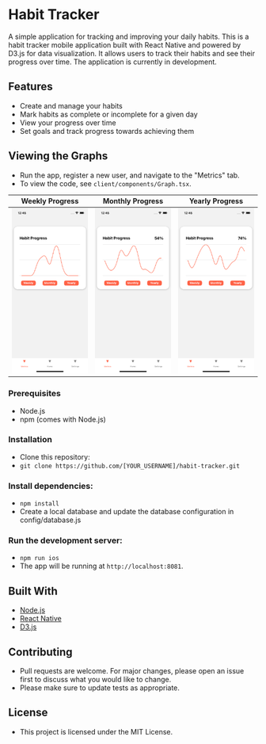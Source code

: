 # Habit Tracker

A simple application for tracking and improving your daily habits. This is a habit tracker mobile application built with React Native and powered by D3.js for data visualization. It allows users to track their habits and see their progress over time. The application is currently in development.

## Features

- Create and manage your habits
- Mark habits as complete or incomplete for a given day
- View your progress over time
- Set goals and track progress towards achieving them

## Viewing the Graphs

- Run the app, register a new user, and navigate to the "Metrics" tab.
- To view the code, see `client/components/Graph.tsx`.

| Weekly Progress                                                                                         | Monthly Progress                                                                                          | Yearly Progress                                                                                         |
| ------------------------------------------------------------------------------------------------------- | --------------------------------------------------------------------------------------------------------- | ------------------------------------------------------------------------------------------------------- |
| ![Weekly Progress](https://github.com/matthewalunni/habit_tracker/blob/main/images/weekly.png?raw=true) | ![Monthly Progress](https://github.com/matthewalunni/habit_tracker/blob/main/images/monthly.png?raw=true) | ![Yearly Progress](https://github.com/matthewalunni/habit_tracker/blob/main/images/yearly.png?raw=true) |

### Prerequisites

- Node.js
- npm (comes with Node.js)

### Installation

- Clone this repository:
- `git clone https://github.com/[YOUR_USERNAME]/habit-tracker.git`

### Install dependencies:

- `npm install`
- Create a local database and update the database configuration in config/database.js

### Run the development server:

- `npm run ios`
- The app will be running at `http://localhost:8081`.

## Built With

- [Node.js](https://nodejs.org/en/)
- [React Native](https://facebook.github.io/react-native/)
- [D3.js](https://d3js.org/)

## Contributing

- Pull requests are welcome. For major changes, please open an issue first to discuss what you would like to change.
- Please make sure to update tests as appropriate.

## License

- This project is licensed under the MIT License.
